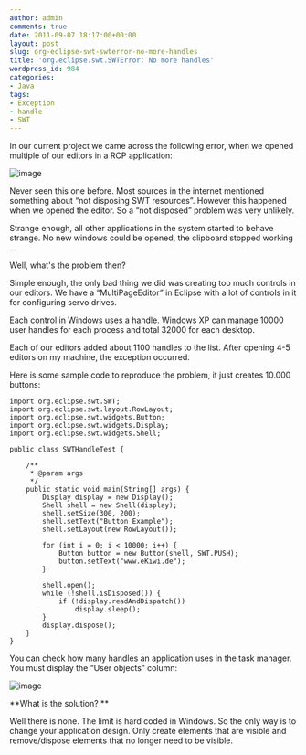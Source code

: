 ```yaml
---
author: admin
comments: true
date: 2011-09-07 18:17:00+00:00
layout: post
slug: org-eclipse-swt-swterror-no-more-handles
title: 'org.eclipse.swt.SWTError: No more handles'
wordpress_id: 984
categories:
- Java
tags:
- Exception
- handle
- SWT
---
```


In our current project we came across the following error, when we opened multiple of our editors in a RCP application: 

![image](https://andydunkel.net/assets/uploads/2011/09/image5.png)

Never seen this one before. Most sources in the internet mentioned something about “not disposing SWT resources”. However this happened when we opened the editor. So a “not disposed” problem was very unlikely.

Strange enough, all other applications in the system started to behave strange. No new windows could be opened, the clipboard stopped working …

Well, what's the problem then? 

Simple enough, the only bad thing we did was creating too much controls in our editors. We have a “MultiPageEditor” in Eclipse with a lot of controls in it for configuring servo drives.

Each control in Windows uses a handle. Windows XP can manage 10000 user handles for each process and total 32000 for each desktop. 

Each of our editors added about 1100 handles to the list. After opening 4-5 editors on my machine, the exception occurred.

Here is some sample code to reproduce the problem, it just creates 10.000 buttons:
    
    import org.eclipse.swt.SWT;
    import org.eclipse.swt.layout.RowLayout;
    import org.eclipse.swt.widgets.Button;
    import org.eclipse.swt.widgets.Display;
    import org.eclipse.swt.widgets.Shell;
    
    public class SWTHandleTest {
    
    	/**
    	 * @param args
    	 */
    	public static void main(String[] args) {
    		Display display = new Display();
    		Shell shell = new Shell(display);
    		shell.setSize(300, 200);
    		shell.setText("Button Example");
    		shell.setLayout(new RowLayout());
    
    		for (int i = 0; i < 10000; i++) {
    			Button button = new Button(shell, SWT.PUSH);
    			button.setText("www.eKiwi.de");
    		}
    
    		shell.open();
    		while (!shell.isDisposed()) {
    			if (!display.readAndDispatch())
    				display.sleep();
    		}
    		display.dispose();
    	}
    }




You can check how many handles an application uses in the task manager. You must display the “User objects” column:




![image](https://andydunkel.net/assets/uploads/2011/09/image6.png)






**What is the solution? **




Well there is none. The limit is hard coded in Windows. So the only way is to change your application design. Only create elements that are visible and remove/dispose elements that no longer need to be visible.
